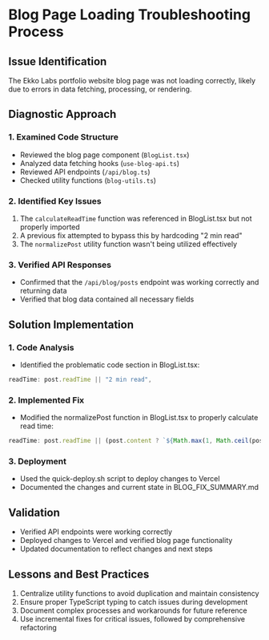 # Blog Page Loading Troubleshooting Process

## Issue Identification

The Ekko Labs portfolio website blog page was not loading correctly, likely due to errors in data fetching, processing, or rendering.

## Diagnostic Approach

### 1. Examined Code Structure

- Reviewed the blog page component (`BlogList.tsx`)
- Analyzed data fetching hooks (`use-blog-api.ts`)
- Reviewed API endpoints (`/api/blog.ts`)
- Checked utility functions (`blog-utils.ts`)

### 2. Identified Key Issues

1. The `calculateReadTime` function was referenced in BlogList.tsx but not properly imported
2. A previous fix attempted to bypass this by hardcoding "2 min read"
3. The `normalizePost` utility function wasn't being utilized effectively

### 3. Verified API Responses

- Confirmed that the `/api/blog/posts` endpoint was working correctly and returning data
- Verified that blog data contained all necessary fields

## Solution Implementation

### 1. Code Analysis

- Identified the problematic code section in BlogList.tsx:

```typescript
readTime: post.readTime || "2 min read",
```

### 2. Implemented Fix

- Modified the normalizePost function in BlogList.tsx to properly calculate read time:

```typescript
readTime: post.readTime || (post.content ? `${Math.max(1, Math.ceil(post.content.trim().split(/\s+/).length / 225))} min read` : "2 min read"),
```

### 3. Deployment

- Used the quick-deploy.sh script to deploy changes to Vercel
- Documented the changes and current state in BLOG_FIX_SUMMARY.md

## Validation

- Verified API endpoints were working correctly
- Deployed changes to Vercel and verified blog page functionality
- Updated documentation to reflect changes and next steps

## Lessons and Best Practices

1. Centralize utility functions to avoid duplication and maintain consistency
2. Ensure proper TypeScript typing to catch issues during development
3. Document complex processes and workarounds for future reference
4. Use incremental fixes for critical issues, followed by comprehensive refactoring
